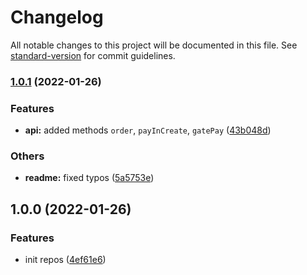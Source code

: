 # Changelog

All notable changes to this project will be documented in this file. See [standard-version](https://github.com/conventional-changelog/standard-version) for commit guidelines.

### [1.0.1](https://github.com/xTCry/node-swiftpay-api/compare/v1.0.0...v1.0.1) (2022-01-26)


### Features

* **api:** added methods `order`, `payInCreate`, `gatePay` ([43b048d](https://github.com/xTCry/node-swiftpay-api/commit/43b048db8619db575b34446dcd1a24806c94648b))


### Others

* **readme:** fixed typos ([5a5753e](https://github.com/xTCry/node-swiftpay-api/commit/5a5753ee90bd5eda77b524e787428a189c68fb2b))

## 1.0.0 (2022-01-26)


### Features

* init repos ([4ef61e6](https://github.com/xTCry/node-swiftpay-api/commit/4ef61e604d52bbdf69fc43e443ede34d6153ac8e))
